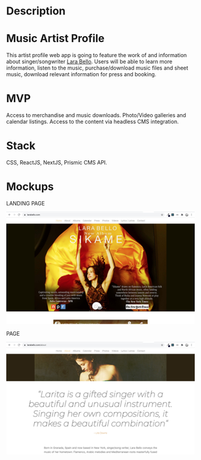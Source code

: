 # Description
# Music Artist Profile

This artist profile web app is going to feature the work of and information about singer/songwriter [Lara Bello](https://larabello.com). Users will be able to learn more information, listen to the music, purchase/download music files and sheet music, download relevant information for press and booking.

# MVP

Access to merchandise and music downloads. Photo/Video galleries and calendar listings. Access to the content via headless CMS integration.

# Stack

CSS, ReactJS, NextJS, Prismic CMS API.

# Mockups

LANDING PAGE

![](readme_assets/lara_desktop1.jpg)

PAGE

![](readme_assets/lara_desktop2.jpg)




